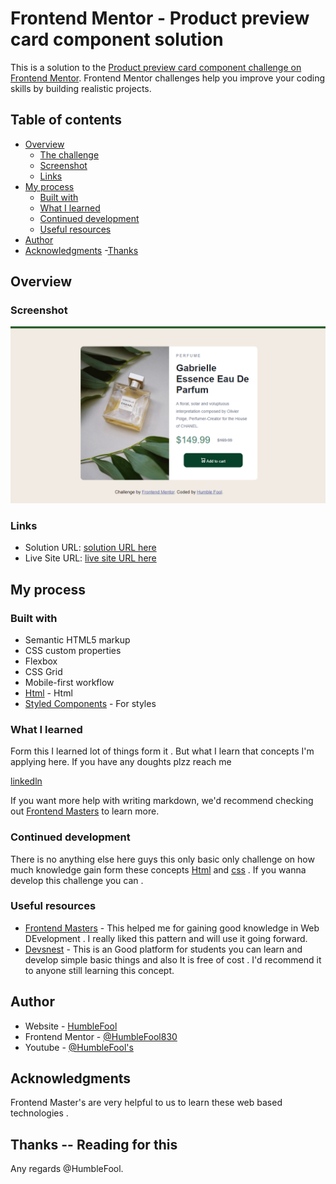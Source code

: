 # Frontend Mentor - Product preview card component solution

This is a solution to the [Product preview card component challenge on Frontend Mentor](https://www.frontendmentor.io/challenges/product-preview-card-component-GO7UmttRfa). Frontend Mentor challenges help you improve your coding skills by building realistic projects. 

## Table of contents

- [Overview](#overview)
  - [The challenge](#the-challenge)
  - [Screenshot](#screenshot)
  - [Links](#links)
- [My process](#my-process)
  - [Built with](#built-with)
  - [What I learned](#what-i-learned)
  - [Continued development](#continued-development)
  - [Useful resources](#useful-resources)
- [Author](#author)
- [Acknowledgments](#acknowledgments)
-[Thanks](#thanks----reading-for-this)


## Overview




### Screenshot

![ScreenShot](https://github.com/HumbleFool830/Product-based-design/blob/main/images/Screenshot%20(8).png)



### Links

- Solution URL: [solution URL here](https://github.com/HumbleFool830/Product-based-design/)
- Live Site URL: [live site URL here](https://product-based-design.netlify.app/)

## My process


### Built with


- Semantic HTML5 markup
- CSS custom properties
- Flexbox
- CSS Grid
- Mobile-first workflow
- [Html](https://htmlreference.io/) - Html
- [Styled Components](https://styled-components.com/) - For styles


### What I learned

Form this I learned lot of things form it . But what I learn that concepts I'm applying here. If you have any doughts plzz reach me 


[linkedln](https://www.linkedin.com/in/humble-fool-61247b241/)



If you want more help with writing markdown, we'd recommend checking out [Frontend Masters](https://frontendmasters.com/) to learn more.

### Continued development

There is no anything else here guys this only basic only challenge on how much knowledge gain form these concepts [Html](https://htmlreference.io) and [css](https://styled-components.com/) . If you wanna develop this challenge you can .



### Useful resources

- [Frontend Masters](https://frontendmasters.com/) - This helped me for gaining good knowledge in Web DEvelopment . I really liked this pattern and will use it going forward.
- [Devsnest](https://www.Devsnest.in) - This is an Good platform for students you can learn and develop simple basic things and also It is free of cost . I'd recommend it to anyone still learning this concept.



## Author

- Website - [HumbleFool](https://www.linkedin.com/in/humble-fool-61247b241/)
- Frontend Mentor - [@HumbleFool830](https://www.frontendmentor.io/profile/HumbleFool830)
- Youtube - [@HumbleFool's](https://www.youtube.com/channel/UC5xHbfOO3MGoqvEazLygK5g)


## Acknowledgments

Frontend Master's are very helpful to us to learn these web based technologies .




## Thanks -- Reading for this 

Any regards 
@HumbleFool.

